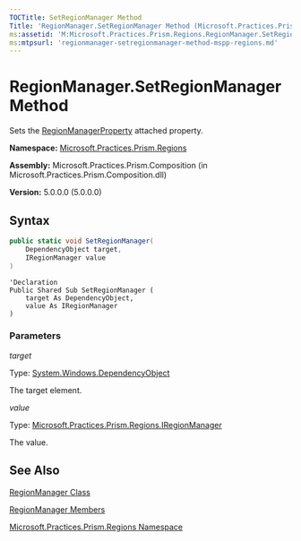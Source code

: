 ```yaml
---
TOCTitle: SetRegionManager Method
Title: 'RegionManager.SetRegionManager Method (Microsoft.Practices.Prism.Regions)'
ms:assetid: 'M:Microsoft.Practices.Prism.Regions.RegionManager.SetRegionManager(System.Windows.DependencyObject,Microsoft.Practices.Prism.Regions.IRegionManager)'
ms:mtpsurl: 'regionmanager-setregionmanager-method-mspp-regions.md'
---
```


# RegionManager.SetRegionManager Method

Sets the [RegionManagerProperty](/patterns-practices/reference/regionmanager-regionmanagerproperty-field-mspp-regions) attached property.

**Namespace:** [Microsoft.Practices.Prism.Regions](/patterns-practices/reference/mspp-regions-namespace)

**Assembly:** Microsoft.Practices.Prism.Composition (in Microsoft.Practices.Prism.Composition.dll)

**Version:** 5.0.0.0 (5.0.0.0)
## Syntax
```C#
public static void SetRegionManager(
	DependencyObject target,
	IRegionManager value
)
```

```VB
'Declaration
Public Shared Sub SetRegionManager ( 
	target As DependencyObject,
	value As IRegionManager
)
```
### Parameters

*target*

  Type: [System.Windows.DependencyObject](http://msdn.microsoft.com/en-us/library/ms589309)

  The target element.

*value*

  Type: [Microsoft.Practices.Prism.Regions.IRegionManager](/patterns-practices/reference/iregionmanager-interface-mspp-regions)

  The value.

## See Also
[RegionManager Class](/patterns-practices/reference/regionmanager-class-mspp-regions)

[RegionManager Members](/patterns-practices/reference/regionmanager-members-mspp-regions)

[Microsoft.Practices.Prism.Regions Namespace](/patterns-practices/reference/mspp-regions-namespace)
